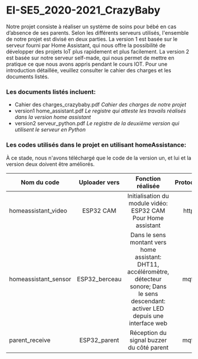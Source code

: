 # EI-SE5_2020-2021_CrazyBaby

Notre projet consiste à réaliser un système de soins pour bébé en cas d’absence de ses parents. 
Selon les différents serveurs utilisés, l'ensemble de notre projet est divisé en deux parties. La version 1 est basée sur le serveur fourni par Home Assistant, qui nous offre la possibilité de développer des projets IoT plus rapidement et plus facilement. La version 2 est basée sur notre serveur self-made, qui nous permet de mettre en pratique ce que nous avons appris pendant le cours IOT. Pour une introduction détaillée, veuillez consulter le cahier des charges et les documents listés.

### Les documents listés incluent:
- Cahier des charges_crazybaby.pdf         *Cahier des charges de notre projet*
- version1 home_assistant.pdf              *Le registre qui atteste les travails réalisés dans la version home assistant* 
- version2 serveur_python.pdf              *Le registre de la deuxième version qui utilisent le serveur en Python* 


### Les codes utilisés dans le projet en utilisant homeAssistance:
À ce stade, nous n'avons téléchargé que le code de la version un, et lui et la version deux doivent être améliorés.

| Nom du code   | Uploader vers  | Fonction réalisée | Protocole  |      |
| ---------- | :-----------:  | :-----------: | :-----------: | :-----------: |
| homeassistant_video|  ESP32 CAM| Initialisation du module vidéo: ESP32 CAM Pour Home assistant | http|Accès via adresse IP |
| homeassistant_sensor|ESP32_berceau| Dans le sens montant vers home assistant: DHT11, accéléromètre, détecteur sonore; Dans le sens descendant: activer LED depuis une interface web| mqtt |Broker: homeassistant|
| parent_receive    | ESP32_parent|Réception du signal buzzer du côté parent | mqtt    |Broker:hivemq|


